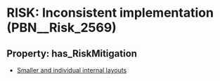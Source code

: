 # RISK: __Inconsistent implementation__ (PBN__Risk_2569)

## Property: has_RiskMitigation

* [Smaller and individual internal layouts](PBN__Mitigation_422)

